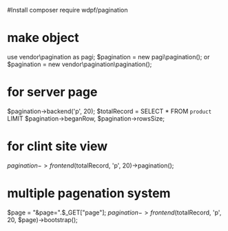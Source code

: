#Install
composer require wdpf/pagination

# make object
use vendor\pagination as pagi;
$pagination = new pagi\pagination();
or
$pagination = new vendor\pagination\pagination();

# for server page
$pagination->backend('p', 20);
$totalRecord = SELECT * FROM `product` LIMIT $pagination->beganRow, $pagination->rowsSize;

# for clint site view
$pagination->frontend($totalRecord, 'p', 20)->pagination();

# multiple pagenation system
$page = "&page=".$_GET["page"];
$pagination->frontend($totalRecord, 'p', 20, $page)->bootstrap();
